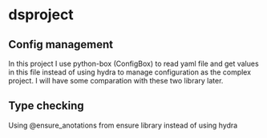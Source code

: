 # dsproject

## Config management
In this project I use python-box (ConfigBox) to read yaml file and get values in this file instead of using hydra to manage configuration as the complex project. I will have some comparation with these two library later.

## Type checking 
Using @ensure_anotations from ensure library instead of using hydra